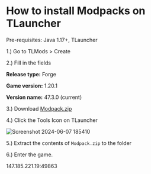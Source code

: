 # How to install Modpacks on TLauncher

Pre-requisites: Java 1.17+, TLauncher 

1.) Go to TLMods > Create

2.) Fill in the fields


**Release type:** Forge

**Game version:** 1.20.1

**Version name:** 47.3.0 (current)

3.) Download [Modpack.zip](https://drive.usercontent.google.com/download?id=12vm_ZBVa-PZfAWZM6QfmD_snVQ53V319&export=download&authuser=0)

4.) Click the Tools Icon on TLauncher

![Screenshot 2024-06-07 185410](https://github.com/thrddqno/modpack-install/assets/169115806/325858f3-98c7-4349-a2c2-683b87e4e999)

5.) Extract the contents of `Modpack.zip` to the folder

6.) Enter the game.


147.185.221.19:49863
